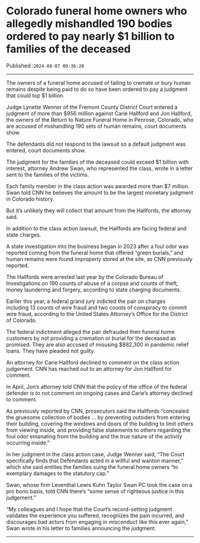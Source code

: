 # Colorado funeral home owners who allegedly mishandled 190 bodies ordered to pay nearly $1 billion to families of the deceased

Published :`2024-08-07 09:36:20`

---

The owners of a funeral home accused of failing to cremate or bury human remains despite being paid to do so have been ordered to pay a judgment that could top $1 billion.

Judge Lynette Wenner of the Fremont County District Court entered a judgment of more than $956 million against Carie Hallford and Jon Hallford, the owners of the Return to Nature Funeral Home in Penrose, Colorado, who are accused of mishandling 190 sets of human remains, court documents show.

The defendants did not respond to the lawsuit so a default judgment was entered, court documents show.

The judgment for the families of the deceased could exceed $1 billion with interest, attorney Andrew Swan, who represented the class, wrote in a letter sent to the families of the victims.

Each family member in the class action was awarded more than $7 million. Swan told CNN he believes the amount to be the largest monetary judgment in Colorado history.

But it’s unlikely they will collect that amount from the Hallfords, the attorney said.

In addition to the class action lawsuit, the Hallfords are facing federal and state charges.

A state investigation into the business began in 2023 after a foul odor was reported coming from the funeral home that offered “green burials,” and human remains were found improperly stored at the site, as CNN previously reported.

The Hallfords were arrested last year by the Colorado Bureau of Investigations on 190 counts of abuse of a corpse and counts of theft, money laundering and forgery, according to state charging documents.

Earlier this year, a federal grand jury indicted the pair on charges including 13 counts of wire fraud and two counts of conspiracy to commit wire fraud, according to the United States Attorney’s Office for the District of Colorado.

The federal indictment alleged the pair defrauded their funeral home customers by not providing a cremation or burial for the deceased as promised. They are also accused of misusing $882,300 in pandemic relief loans. They have pleaded not guilty.

An attorney for Carie Hallford declined to comment on the class action judgement. CNN has reached out to an attorney for Jon Hallford for comment.

In April, Jon’s attorney told CNN that the policy of the office of the federal defender is to not comment on ongoing cases and Carie’s attorney declined to comment.

As previously reported by CNN, prosecutors said the Hallfords “concealed the gruesome collection of bodies … by preventing outsiders from entering their building, covering the windows and doors of the building to limit others from viewing inside, and providing false statements to others regarding the foul odor emanating from the building and the true nature of the activity occurring inside.”

In her judgment in the class action case, Judge Wenner said, “The Court specifically finds that Defendants acted in a willful and wanton manner,” which she said entitles the families suing the funeral home owners “to exemplary damages to the statutory cap.”

Swan, whose firm Leventhal Lewis Kuhn Taylor Swan PC took the case on a pro bono basis, told CNN there’s “some sense of righteous justice in this judgement.”

“My colleagues and I hope that the Court’s record-setting judgment validates the experience you suffered, recognizes the pain incurred, and discourages bad actors from engaging in misconduct like this ever again,” Swan wrote in his letter to families announcing the judgment.

---

